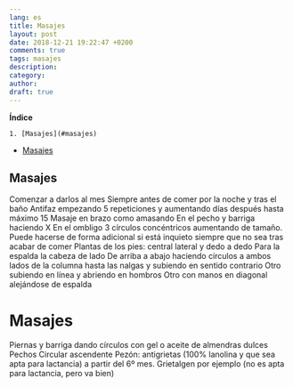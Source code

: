 ```yaml
---
lang: es
title: Masajes
layout: post
date: 2018-12-21 19:22:47 +0200
comments: true
tags: masajes
description:
category:
author:
draft: true
---
```

**Índice**
<!-- TOC depthFrom:1 insertAnchor:true orderedList:true -->

    1. [Masajes](#masajes)
- [Masajes](#masajes-1)

<!-- /TOC -->


<a id="markdown-masajes" name="masajes"></a>
## Masajes
Comenzar a darlos al mes
Siempre antes de comer por la noche y tras el baño
Antifaz empezando 5 repeticiones y aumentando días después hasta máximo 15
Masaje en brazo como amasando
En el pecho y barriga haciendo X
En el ombligo 3 círculos concéntricos aumentando de tamaño. Puede hacerse de forma adicional si está inquieto siempre que no sea tras acabar de comer
Plantas de los pies:  central lateral y dedo a dedo
Para la espalda la cabeza de lado
De arriba a abajo haciendo círculos a ambos lados de la columna hasta las nalgas y subiendo en sentido contrario
Otro subiendo en línea y abriendo en hombros
Otro con manos en diagonal alejándose de espalda

<a id="markdown-masajes-1" name="masajes-1"></a>
# Masajes
Piernas y barriga dando círculos con gel o aceite de almendras dulces
Pechos
Circular ascendente
Pezón: antigrietas (100% lanolina y que sea apta para lactancia) a partir del 6º mes. Grietalgen por ejemplo (no es apta para lactancia, pero va bien)